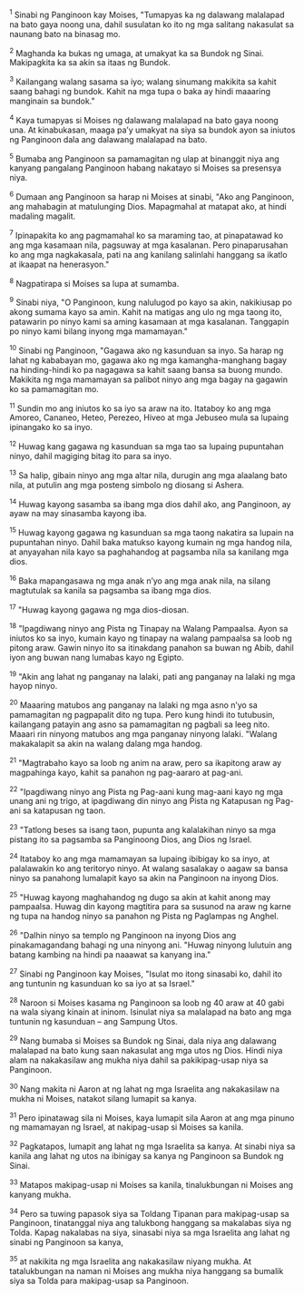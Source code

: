 <sup>1</sup>
Sinabi ng Panginoon kay Moises, "Tumapyas ka ng dalawang malalapad na bato gaya noong una, dahil susulatan ko ito ng mga salitang nakasulat sa naunang bato na binasag mo. 

<sup>2</sup>
Maghanda ka bukas ng umaga, at umakyat ka sa Bundok ng Sinai. Makipagkita ka sa akin sa itaas ng Bundok. 

<sup>3</sup>
Kailangang walang sasama sa iyo; walang sinumang makikita sa kahit saang bahagi ng bundok. Kahit na mga tupa o baka ay hindi maaaring manginain sa bundok." 

<sup>4</sup>
Kaya tumapyas si Moises ng dalawang malalapad na bato gaya noong una. At kinabukasan, maaga paʼy umakyat na siya sa bundok ayon sa iniutos ng Panginoon dala ang dalawang malalapad na bato. 

<sup>5</sup>
Bumaba ang Panginoon sa pamamagitan ng ulap at binanggit niya ang kanyang pangalang Panginoon habang nakatayo si Moises sa presensya niya. 

<sup>6</sup>
Dumaan ang Panginoon sa harap ni Moises at sinabi, "Ako ang Panginoon, ang mahabagin at matulunging Dios. Mapagmahal at matapat ako, at hindi madaling magalit. 

<sup>7</sup>
Ipinapakita ko ang pagmamahal ko sa maraming tao, at pinapatawad ko ang mga kasamaan nila, pagsuway at mga kasalanan. Pero pinaparusahan ko ang mga nagkakasala, pati na ang kanilang salinlahi hanggang sa ikatlo at ikaapat na henerasyon." 

<sup>8</sup>
Nagpatirapa si Moises sa lupa at sumamba. 

<sup>9</sup>
Sinabi niya, "O Panginoon, kung nalulugod po kayo sa akin, nakikiusap po akong sumama kayo sa amin. Kahit na matigas ang ulo ng mga taong ito, patawarin po ninyo kami sa aming kasamaan at mga kasalanan. Tanggapin po ninyo kami bilang inyong mga mamamayan." 

<sup>10</sup>
Sinabi ng Panginoon, "Gagawa ako ng kasunduan sa inyo. Sa harap ng lahat ng kababayan mo, gagawa ako ng mga kamangha-manghang bagay na hinding-hindi ko pa nagagawa sa kahit saang bansa sa buong mundo. Makikita ng mga mamamayan sa palibot ninyo ang mga bagay na gagawin ko sa pamamagitan mo. 

<sup>11</sup>
Sundin mo ang iniutos ko sa iyo sa araw na ito. Itataboy ko ang mga Amoreo, Cananeo, Heteo, Perezeo, Hiveo at mga Jebuseo mula sa lupaing ipinangako ko sa inyo. 

<sup>12</sup>
Huwag kang gagawa ng kasunduan sa mga tao sa lupaing pupuntahan ninyo, dahil magiging bitag ito para sa inyo. 

<sup>13</sup>
Sa halip, gibain ninyo ang mga altar nila, durugin ang mga alaalang bato nila, at putulin ang mga posteng simbolo ng diosang si Ashera. 

<sup>14</sup>
Huwag kayong sasamba sa ibang mga dios dahil ako, ang Panginoon, ay ayaw na may sinasamba kayong iba. 

<sup>15</sup>
Huwag kayong gagawa ng kasunduan sa mga taong nakatira sa lupain na pupuntahan ninyo. Dahil baka matukso kayong kumain ng mga handog nila, at anyayahan nila kayo sa paghahandog at pagsamba nila sa kanilang mga dios. 

<sup>16</sup>
Baka mapangasawa ng mga anak nʼyo ang mga anak nila, na silang magtutulak sa kanila sa pagsamba sa ibang mga dios. 

<sup>17</sup>
"Huwag kayong gagawa ng mga dios-diosan. 

<sup>18</sup>
"Ipagdiwang ninyo ang Pista ng Tinapay na Walang Pampaalsa. Ayon sa iniutos ko sa inyo, kumain kayo ng tinapay na walang pampaalsa sa loob ng pitong araw. Gawin ninyo ito sa itinakdang panahon sa buwan ng Abib, dahil iyon ang buwan nang lumabas kayo ng Egipto. 

<sup>19</sup>
"Akin ang lahat ng panganay na lalaki, pati ang panganay na lalaki ng mga hayop ninyo. 

<sup>20</sup>
Maaaring matubos ang panganay na lalaki ng mga asno nʼyo sa pamamagitan ng pagpapalit dito ng tupa. Pero kung hindi ito tutubusin, kailangang patayin ang asno sa pamamagitan ng pagbali sa leeg nito. Maaari rin ninyong matubos ang mga panganay ninyong lalaki. "Walang makakalapit sa akin na walang dalang mga handog. 

<sup>21</sup>
"Magtrabaho kayo sa loob ng anim na araw, pero sa ikapitong araw ay magpahinga kayo, kahit sa panahon ng pag-aararo at pag-ani. 

<sup>22</sup>
"Ipagdiwang ninyo ang Pista ng Pag-aani kung mag-aani kayo ng mga unang ani ng trigo, at ipagdiwang din ninyo ang Pista ng Katapusan ng Pag-ani sa katapusan ng taon. 

<sup>23</sup>
"Tatlong beses sa isang taon, pupunta ang kalalakihan ninyo sa mga pistang ito sa pagsamba sa Panginoong Dios, ang Dios ng Israel. 

<sup>24</sup>
Itataboy ko ang mga mamamayan sa lupaing ibibigay ko sa inyo, at palalawakin ko ang teritoryo ninyo. At walang sasalakay o aagaw sa bansa ninyo sa panahong lumalapit kayo sa akin na Panginoon na inyong Dios. 

<sup>25</sup>
"Huwag kayong maghahandog ng dugo sa akin at kahit anong may pampaalsa. Huwag din kayong magtitira para sa susunod na araw ng karne ng tupa na handog ninyo sa panahon ng Pista ng Paglampas ng Anghel. 

<sup>26</sup>
"Dalhin ninyo sa templo ng Panginoon na inyong Dios ang pinakamagandang bahagi ng una ninyong ani. "Huwag ninyong lulutuin ang batang kambing na hindi pa naaawat sa kanyang ina." 

<sup>27</sup>
Sinabi ng Panginoon kay Moises, "Isulat mo itong sinasabi ko, dahil ito ang tuntunin ng kasunduan ko sa iyo at sa Israel." 

<sup>28</sup>
Naroon si Moises kasama ng Panginoon sa loob ng 40 araw at 40 gabi na wala siyang kinain at ininom. Isinulat niya sa malalapad na bato ang mga tuntunin ng kasunduan – ang Sampung Utos. 

<sup>29</sup>
Nang bumaba si Moises sa Bundok ng Sinai, dala niya ang dalawang malalapad na bato kung saan nakasulat ang mga utos ng Dios. Hindi niya alam na nakakasilaw ang mukha niya dahil sa pakikipag-usap niya sa Panginoon. 

<sup>30</sup>
Nang makita ni Aaron at ng lahat ng mga Israelita ang nakakasilaw na mukha ni Moises, natakot silang lumapit sa kanya. 

<sup>31</sup>
Pero ipinatawag sila ni Moises, kaya lumapit sila Aaron at ang mga pinuno ng mamamayan ng Israel, at nakipag-usap si Moises sa kanila. 

<sup>32</sup>
Pagkatapos, lumapit ang lahat ng mga Israelita sa kanya. At sinabi niya sa kanila ang lahat ng utos na ibinigay sa kanya ng Panginoon sa Bundok ng Sinai. 

<sup>33</sup>
Matapos makipag-usap ni Moises sa kanila, tinalukbungan ni Moises ang kanyang mukha. 

<sup>34</sup>
Pero sa tuwing papasok siya sa Toldang Tipanan para makipag-usap sa Panginoon, tinatanggal niya ang talukbong hanggang sa makalabas siya ng Tolda. Kapag nakalabas na siya, sinasabi niya sa mga Israelita ang lahat ng sinabi ng Panginoon sa kanya, 

<sup>35</sup>
at nakikita ng mga Israelita ang nakakasilaw niyang mukha. At tatalukbungan na naman ni Moises ang mukha niya hanggang sa bumalik siya sa Tolda para makipag-usap sa Panginoon.